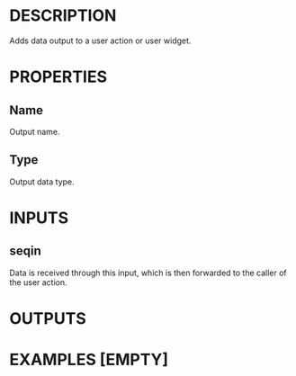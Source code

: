# DESCRIPTION

Adds data output to a user action or user widget.

# PROPERTIES

## Name

Output name.

## Type

Output data type.

# INPUTS

## seqin

Data is received through this input, which is then forwarded to the caller of the user action.

# OUTPUTS

# EXAMPLES [EMPTY]
